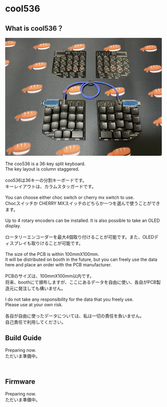 # cool536
## What is cool536？

![](img/img0001.jpg)

The coo536 is a 36-key split keyboard.
<br>
The key layout is column staggered.
<br><br>
coo536は36キーの分割キーボードです。
<br>
キーレイアウトは、カラムスタッガードです。
<br><br>
You can choose either choc switch or cherry mx switch to use.
<br>
Chocスイッチか CHERRY MXスイッチのどちらか一つを選んで使うことができます。
<br>
<br>
Up to 4 rotary encoders can be installed. It is also possible to take an OLED display.
<br><br>
ロータリーエンコーダーを最大4個取り付けることが可能です。また、OLEDディスプレイも取りけることが可能です。
<br>
<br>
The size of the PCB is within 100mmX100mm.
<br>
It will be distributed on booth in the future, but you can freely use the data here and place an order with the PCB manufacturer.
<br><br>
PCBのサイズは、100mmX100mm以内です。
<br>
将来、boothにて頒布しますが、ここにあるデータを自由に使い、各自がPCB製造元に発注しても構いません。
<br><br>
I do not take any responsibility for the data that you freely use.
<br>
Please use at your own risk.
<br><br>
各自が自由に使ったデータについては、私は一切の責任を負いません。
<br>
自己責任で利用してください。
<br>


## Build Guide
Preparing now.
<br>
ただいま準備中。


<br>

## Firmware
Preparing now.
<br>
ただいま準備中。
